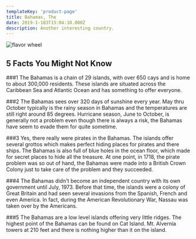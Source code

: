 ```yaml
---
templateKey: 'product-page'
title: Bahamas, The
date: 2019-1-183T15:04:10.000Z
description: Another interesting country.
---
```


![flavor wheel](/img/flags/BahamasThe_Flag.png)

## 5 Facts You Might Not Know

###1
The Bahamas is a chain of 29 islands, with over 650 cays and is home to about 300,000 residents. These islands are situated across the Caribbean Sea and Atlantic Ocean and has something to offer everyone.

###2
The Bahamas sees over 320 days of sunshine every year. May thru October typically is the rainy season in Bahamas and the temperatures are still right around 85 degrees. Hurricane season, June to October, is generally not a problem even though there is always a risk, the Bahamas have seem to evade them for quite sometime.

###3
Yes, there really were pirates in the Bahamas. The islands offer several grottos which makes perfect hiding places for pirates and there ships. The Bahamas is also full of blue holes in the ocean floor, which made for secret places to hide all the treasure. At one point, in 1718, the pirate problem was so out of hand, the Bahamas were made into a British Crown Colony just to take care of the problem and they succeeded.

###4
The Bahamas didn't become an independent country with its own government until July, 1973. Before that time, the islands were a colony of Great Britain and had seen several invasions from the Spanish, French and even America. In fact, during the American Revolutionary War, Nassau was taken over by the Americans.

###5
The Bahamas are a low level islands offering very little ridges. The highest point of the Bahamas can be found on Cat Island. Mt. Alvernia towers at 210 feet and there is nothing higher than it on the island.
